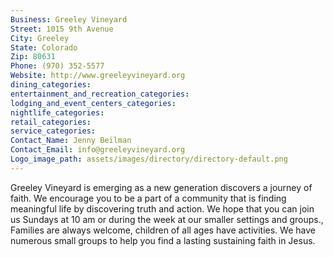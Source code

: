 ```yaml
---
Business: Greeley Vineyard
Street: 1015 9th Avenue
City: Greeley
State: Colorado
Zip: 80631
Phone: (970) 352-5577
Website: http://www.greeleyvineyard.org
dining_categories: 
entertainment_and_recreation_categories: 
lodging_and_event_centers_categories: 
nightlife_categories: 
retail_categories: 
service_categories: 
Contact_Name: Jenny Beilman
Contact_Email: info@greeleyvineyard.org
Logo_image_path: assets/images/directory/directory-default.png
---
```

Greeley Vineyard is emerging as a new generation discovers a journey of faith. We encourage you to be a part of a community that is finding meaningful life by discovering truth and action. We hope that you can join us Sundays at 10 am or during the week at our smaller settings and groups., Families are always welcome, children of all ages have activities. We have numerous small groups to help you find a lasting sustaining faith in Jesus.

